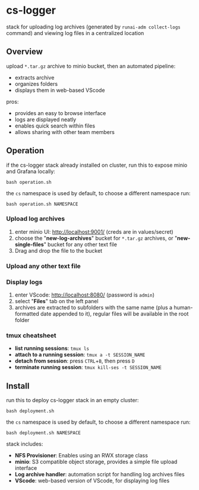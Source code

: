 # cs-logger
stack for uploading log archives (generated by `runai-adm collect-logs` command) and viewing log files in a centralized location

## Overview
upload `*.tar.gz` archive to minio bucket, then an automated pipeline:
- extracts archive
- organizes folders
- displays them in web-based VScode

pros:
- provides an easy to browse interface
- logs are displayed neatly
- enables quick search within files
- allows sharing with other team members

## Operation
if the cs-logger stack already installed on cluster, run this to expose minio and Grafana locally:
```
bash operation.sh
```

the `cs` namespace is used by default, to choose a different namespace run:
```
bash operation.sh NAMESPACE
```

### Upload log archives
1. enter minio UI: [http://localhost:9001/](http://localhost:9001/) (creds are in values/secret)
2. choose the "**new-log-archives**" bucket for `*.tar.gz` archives, or "**new-single-files**" bucket for any other text file
3. Drag and drop the file to the bucket

### Upload any other text file


### Display logs
1. enter VScode: [http://localhost:8080/](http://localhost:8080/) (password is `admin`)
2. select "**Files**" tab on the left panel
3. archives are extracted to subfolders with the same name (plus a human-formatted date appended to it), regular files will be available in the root folder

### tmux cheatsheet
- **list running sessions**: `tmux ls`
- **attach to a running session**: `tmux a -t SESSION_NAME`
- **detach from session**: press `CTRL`+`B`, then press `D`
- **terminate running session**: `tmux kill-ses -t SESSION_NAME`

## Install

run this to deploy cs-logger stack in an empty cluster:
```
bash deployment.sh
```

the `cs` namespace is used by default, to choose a different namespace run:
```
bash deployment.sh NAMESPACE
```

stack includes:
- **NFS Provisioner**: Enables using an RWX storage class
- **minio**: S3 compatible object storage, provides a simple file upload interface
- **Log archive handler**: automation script for handling log archives files
- **VScode**: web-based version of VScode, for displaying log files